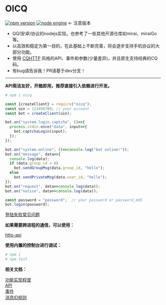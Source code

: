 # OICQ

[![npm version](https://img.shields.io/npm/v/oicq.svg?logo=npm)](https://www.npmjs.com/package/oicq)
[![node engine](https://img.shields.io/node/v/oicq.svg)](https://nodejs.org) ← 注意版本

* QQ(安卓)协议的nodejs实现。也参考了一些其他开源仓库如mirai、miraiGo等。  
* 以高效和稳定为第一目的，在此基础上不断完善，将会逐步支持手机协议的大部分功能。
* 使用 [CQHTTP](https://cqhttp.cc) 风格的API、事件和参数(少量差异)，并且原生支持经典的CQ码。  
* 有bug请告诉我！PR请基于dev分支！

----

**API简洁友好，开箱即用，推荐直接引入依赖进行开发。**

```bash
# npm i oicq
```

```js
const {createClient} = require("oicq");
const uin = 123456789; // your account
const bot = createClient(uin);

bot.on("system.login.captcha", ()=>{
  process.stdin.once("data", input=>{
    bot.captchaLogin(input);
  });
});

bot.on("system.online", ()=>console.log("bot online!"));
bot.on("message", data=>{
  console.log(data);
  if (data.group_id > 0)
    bot.sendGroupMsg(data.group_id, "hello");
  else
    bot.sendPrivateMsg(data.user_id, "hello");
});
bot.on("request", data=>console.log(data));
bot.on("notice", data=>console.log(data));

const password = "password";  // your password or password_md5
bot.login(password);
```

[登陆失败常见问题](https://github.com/takayama-lily/onebot/issues/12)

**如果需要跨进程的通信，可以使用：**

[http-api](https://github.com/takayama-lily/onebot)

**使用内置的控制台进行调试：**

```bash
# npm i
# npm test
```

**相关文档：**

[功能实现程度](./docs/project.md)  
[API](./docs/api.md)  
[事件](./docs/event.md)  
[消息ID规则](./docs/msgid.md)
